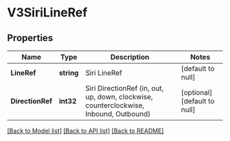 # V3SiriLineRef

## Properties
Name | Type | Description | Notes
------------ | ------------- | ------------- | -------------
**LineRef** | **string** | Siri LineRef | [default to null]
**DirectionRef** | **int32** | Siri DirectionRef  (in, out, up, down, clockwise, counterclockwise, Inbound, Outbound) | [optional] [default to null]

[[Back to Model list]](../README.md#documentation-for-models) [[Back to API list]](../README.md#documentation-for-api-endpoints) [[Back to README]](../README.md)

